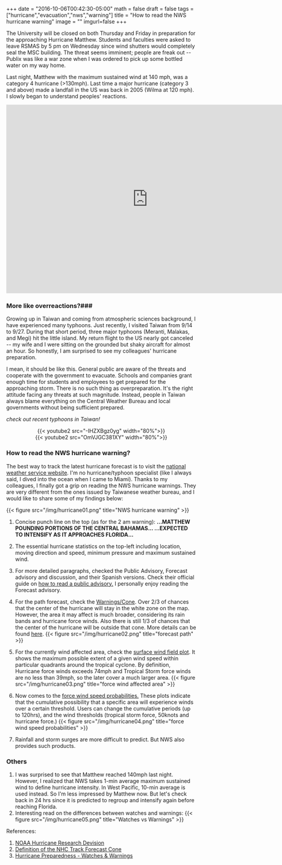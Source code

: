 +++
date = "2016-10-06T00:42:30-05:00"
math = false
draft = false
tags = ["hurricane","evacuation","nws","warning"]
title = "How to read the NWS hurricane warning"
image = ""
imgurl=false
+++

The University will be closed on both Thursday and Friday in preparation for the approaching Hurricane Matthew. Students and faculties were asked to leave RSMAS by 5 pm on Wednesday since wind shutters would completely seal the MSC building. The threat seems imminent; people are freak out -- Publix was like a war zone when I was ordered to pick up some bottled water on my way home. 

Last night, Matthew with the maximum sustained wind at 140 mph, was a category 4 hurricane (>130mph). Last time a major hurricane (category 3 and above) made a landfall in the US was back in 2005 (Wilma at 120 mph). I slowly began to understand peoples' reactions.

<center>
<iframe src="https://embed.windytv.com/?25.720,-80.271,6,menu,message,marker" width="750" height="500" frameborder="0"></iframe>
</center>

### More like overreactions?###

Growing up in Taiwan and coming from atmospheric sciences background, I have experienced many typhoons.  Just recently, I visited Taiwan from 9/14 to 9/27. During that short period, three major typhoons (Meranti, Malakas, and Megi) hit the little island. My return flight to the US nearly got canceled -- my wife and I were sitting on the grounded but shaky aircraft for almost an hour. So honestly, I am surprised to see my colleagues' hurricane preparation. 

I mean, it should be like this. General public are aware of the threats and cooperate with the government to evacuate. Schools and companies grant enough time for students and employees to get prepared for the approaching storm. There is no such thing as overpreparation. It's the right attitude facing any threats at such magnitude. Instead, people in Taiwan always blame everything on the Central Weather Bureau and local governments without being sufficient prepared.

*check out recent typhoons in Taiwan!*
<center>
{{< youtube2 src="-IHZXBgz0yg" width="80%">}}
</center>

<center>
{{< youtube2 src="OmVJGC381XY" width="80%">}}
</center>


### How to read the NWS hurricane warning? ###
The best way to track the latest hurricane forecast is to visit the [national weather service website](http://www.nhc.noaa.gov/#MATTHEW).  I'm no hurricane/typhoon specialist (like I always said, I dived into the ocean when I came to Miami). Thanks to my colleagues, I finally got a grip on reading the NWS hurricane warnings. They are very different from the ones issued by Taiwanese weather bureau, and I would like to share some of my findings below:

{{< figure src="/img/hurricane01.png" title="NWS hurricane warning" >}}

1. Concise punch line on the top (as for the 2 am warning): **...MATTHEW POUNDING PORTIONS OF THE CENTRAL BAHAMAS... ...EXPECTED TO INTENSIFY AS IT APPROACHES FLORIDA...**
2. The essential hurricane statistics on the top-left including location, moving direction and speed, minimum pressure and maximum sustained wind. 
3. For more detailed paragraphs, checked the Public Advisory, Forecast advisory and discussion, and their Spanish versions. Check their official guide on [how to read a public advisory.](http://www.nhc.noaa.gov/help/tcp.shtml) I personally enjoy reading the Forecast advisory. 
4. For the path forecast, check the [Warnings/Cone](http://www.nhc.noaa.gov/refresh/graphics_at4+shtml/034341.shtml?5-daynl#contents). Over 2/3 of chances that the center of the hurricane will stay in the white zone on the map. However, the area it may affect is much broader, considering its rain bands and hurricane force winds. Also there is still 1/3 of chances that the center of the hurricane will be outside that cone. More details can be found [here](http://www.nhc.noaa.gov/aboutcone.shtml).
{{< figure src="/img/hurricane02.png" title="forecast path" >}}

5. For the currently wind affected area, check the [surface wind field plot](http://www.nhc.noaa.gov/refresh/graphics_at4+shtml/034341.shtml?radii#contents). It shows the maximum possible extent of a given wind speed within particular quadrants around the tropical cyclone. By definition, Hurricane force winds exceeds 74mph and Tropical Storm force winds are no less than 39mph, so the later cover a much larger area. 
{{< figure src="/img/hurricane03.png" title="force wind affected area" >}}

6. Now comes to the [force wind speed probabilities.](http://www.nhc.noaa.gov/refresh/graphics_at4+shtml/034341.shtml?tswind120#contents) These plots indicate that the cumulative possibility that a specific area will experience winds over a certain threshold. Users can change the cumulative periods (up to 120hrs), and the wind thresholds (tropical storm force, 50knots and hurricane force.)
{{< figure src="/img/hurricane04.png" title="force wind speed probabilities" >}}

7. Rainfall and storm surges are more difficult to predict. But NWS also provides such products. 

### Others
1. I was surprised to see that Matthew reached 140mph last night. However, I realized that NWS takes 1-min average maximum sustained wind to define hurricane intensity. In West Pacific, 10-min average is used instead. So I'm less impressed by Matthew now. But let's check back in 24 hrs since it is predicted to regroup and intensify again before reaching Florida.
2. Interesting read on the differences between watches and warnings:
{{< figure src="/img/hurricane05.png" title="Watches vs Warnings" >}}


References:

1. [NOAA Hurricane Research Devision](http://www.aoml.noaa.gov/hrd/tcfaq/A3.html)
2. [Definition of the NHC Track Forecast Cone](http://www.nhc.noaa.gov/aboutcone.shtml)
3. [Hurricane Preparedness - Watches & Warnings](http://www.nhc.noaa.gov/prepare/wwa.php)
